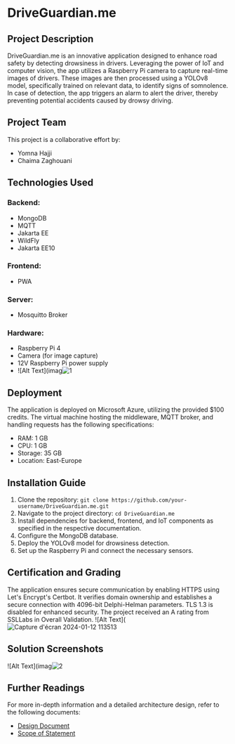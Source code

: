 # DriveGuardian.me

## Project Description

DriveGuardian.me is an innovative application designed to enhance road safety by detecting drowsiness in drivers. Leveraging the power of IoT and computer vision, the app utilizes a Raspberry Pi camera to capture real-time images of drivers. These images are then processed using a YOLOv8 model, specifically trained on relevant data, to identify signs of somnolence. In case of detection, the app triggers an alarm to alert the driver, thereby preventing potential accidents caused by drowsy driving.

## Project Team

This project is a collaborative effort by:

- Yomna Hajji
- Chaima Zaghouani

## Technologies Used

### Backend:

- MongoDB
- MQTT
- Jakarta EE
- WildFly
- Jakarta EE10


### Frontend:

- PWA

### Server:

- Mosquitto Broker

### Hardware:

- Raspberry Pi 4
- Camera (for image capture)
- 12V Raspberry Pi power supply
- ![Alt Text](imag![1](https://github.com/yomna99/CoTProject/assets/114284730/0b009d28-5a69-4a3f-af50-c166a5dfdc88)


## Deployment

The application is deployed on Microsoft Azure, utilizing the provided $100 credits. The virtual machine hosting the middleware, MQTT broker, and handling requests has the following specifications:

- RAM: 1 GB
- CPU: 1 GB
- Storage: 35 GB
- Location: East-Europe

## Installation Guide

1. Clone the repository: `git clone https://github.com/your-username/DriveGuardian.me.git`
2. Navigate to the project directory: `cd DriveGuardian.me`
3. Install dependencies for backend, frontend, and IoT components as specified in the respective documentation.
4. Configure the MongoDB database.
5. Deploy the YOLOv8 model for drowsiness detection.
6. Set up the Raspberry Pi and connect the necessary sensors.

## Certification and Grading

The application ensures secure communication by enabling HTTPS using Let's Encrypt's Certbot. It verifies domain ownership and establishes a secure connection with 4096-bit Delphi-Helman parameters. TLS 1.3 is disabled for enhanced security. The project received an A rating from SSLLabs in Overall Validation.
![Alt Text](![Capture d'écran 2024-01-12 113513](https://github.com/yomna99/CoTProject/assets/114284730/d07cb02c-6fec-4fca-8f39-3e9c309dacf4)


## Solution Screenshots

  ![Alt Text](imag![2](https://github.com/yomna99/CoTProject/assets/114284730/1bb44f9a-e424-44f0-8610-88b262b4b7e4)

## Further Readings

For more in-depth information and a detailed architecture design, refer to the following documents:

- [Design Document](link-to-design-document)
- [Scope of Statement](link-to-scope-of-statement)

